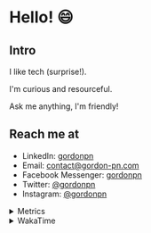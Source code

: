 # Hello! 😄

## Intro

I like tech (surprise!).

I'm curious and resourceful.

Ask me anything, I'm friendly!

## Reach me at

- LinkedIn: [gordonpn](https://www.linkedin.com/in/gordonpn/)
- Email: [contact@gordon-pn.com](mailto:contact@gordon-pn.com)
- Facebook Messenger: [gordonpn](https://www.messenger.com/t/Gordonpn)
- Twitter: [@gordonpn](https://twitter.com/Gordonpn)
- Instagram: [@gordonpn](https://www.instagram.com/gordonpn/)

<details>
  <summary>Metrics</summary>

  <img align="center" src="https://github.com/gordonpn/gordonpn/blob/master/github-metrics.svg" alt="GitHub Metrics">

</details>

<details>
  <summary>WakaTime</summary>

  <!--START_SECTION:waka-->
📊 **This Week I Spent My Time On** 

```text
💬 Programming Languages: 
Java                     5 hrs 33 mins       ████████████░░░░░░░░░░░░░   47.04 % 
TypeScript               5 hrs 2 mins        ███████████░░░░░░░░░░░░░░   42.68 % 
ERB                      54 mins             ██░░░░░░░░░░░░░░░░░░░░░░░   07.64 % 
INI                      7 mins              ░░░░░░░░░░░░░░░░░░░░░░░░░   01.10 % 
brazil-config            5 mins              ░░░░░░░░░░░░░░░░░░░░░░░░░   00.83 % 

🔥 Editors: 
Intellijidea             11 hrs 49 mins      █████████████████████████   100.00 % 
```


 Last Updated on 05/06/2024 10:20:43 UTC
<!--END_SECTION:waka-->
</details>
